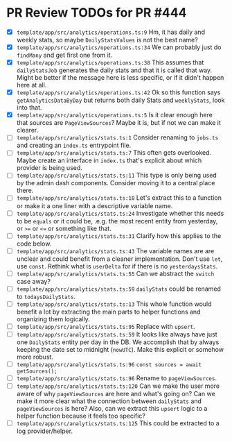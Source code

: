 # PR Review TODOs for PR #444

- [x] `template/app/src/analytics/operations.ts:9` Hm, it has daily and weekly stats, so maybe `DailyStatsValues` is not the best name?
- [x] `template/app/src/analytics/operations.ts:34` We can probably just do `findMany` and get first one from it.
- [x] `template/app/src/analytics/operations.ts:38` This assumes that `dailyStatsJob` generates the daily stats and that it is called that way. Might be better if the message here is less specific, or if it didn't happen here at all.
- [x] `template/app/src/analytics/operations.ts:42` Ok so this function says `getAnalyticsDataByDay` but returns both daily Stats and `weeklyStats`, look into that.
- [x] `template/app/src/analytics/operations.ts:5` Is it clear enough here that sources are `PageViewSources`? Maybe it is, but if not we can make it clearer.
- [ ] `template/app/src/analytics/stats.ts:1` Consider renaming to `jobs.ts` and creating an `index.ts` entrypoint file.
- [ ] `template/app/src/analytics/stats.ts:7` This often gets overlooked. Maybe create an interface in `index.ts` that's explicit about which provider is being used. 
- [ ] `template/app/src/analytics/stats.ts:11` This type is only being used by the admin dash components. Consider moving it to a central place there.
- [ ] `template/app/src/analytics/stats.ts:18` Let's extract this to a function or make it a one liner with a descriptive variable name.
- [ ] `template/app/src/analytics/stats.ts:24` Investigate whether this needs to be `equals` or it could be, .e.g. the most recent entity from yesterday, or `>=` or `<=` or something like that.
- [ ] `template/app/src/analytics/stats.ts:31` Clarify how this applies to the code below.
- [ ] `template/app/src/analytics/stats.ts:43` The variable names are are unclear and could benefit from a cleaner implementation. Don't use `let`, use `const`. Rethink what is `userDelta` for if there is no `yesterdaysStats`.
- [ ] `template/app/src/analytics/stats.ts:55` Can we abstract the `switch` case away?
- [ ] `template/app/src/analytics/stats.ts:59` `dailyStats` could be renamed to `todaysDailyStats`.
- [ ] `template/app/src/analytics/stats.ts:13` This whole function would benefit a lot by extracting the main parts to helper functions and organizing them logically.
- [ ] `template/app/src/analytics/stats.ts:95` Replace with `upsert`.
- [ ] `template/app/src/analytics/stats.ts:59` It looks like always have just one `DailyStats` entity per day in the DB. We accomplish that by always keeping the date set to midnight (`nowUTC`). Make this explicit or somehow more robust.
- [ ] `template/app/src/analytics/stats.ts:96` `const sources = await getSources();`
- [ ] `template/app/src/analytics/stats.ts:96` Rename to `pageViewSources`.
- [ ] `template/app/src/analytics/stats.ts:120` Can we make the user more aware of why `pageViewSources` are here and what's going on? Can we make it more clear what the connection between `dailyStats` and `pageViewSources` is here? Also, can we extract this `upsert` logic to a helper function because it feels too specific?
- [ ] `template/app/src/analytics/stats.ts:125` This could be extracted to a log provider/helper. 